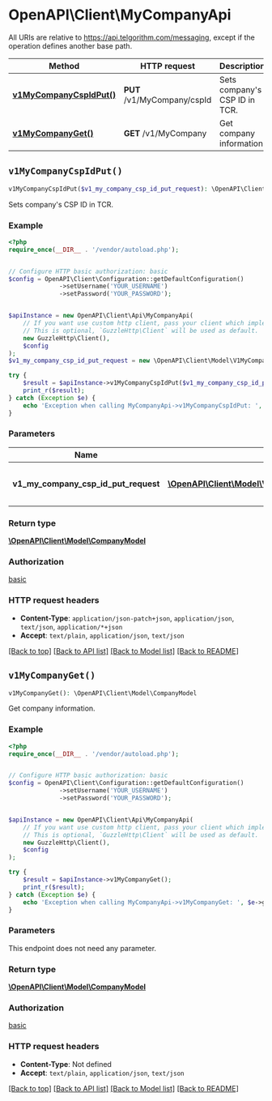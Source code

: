 # OpenAPI\Client\MyCompanyApi

All URIs are relative to https://api.telgorithm.com/messaging, except if the operation defines another base path.

| Method | HTTP request | Description |
| ------------- | ------------- | ------------- |
| [**v1MyCompanyCspIdPut()**](MyCompanyApi.md#v1MyCompanyCspIdPut) | **PUT** /v1/MyCompany/cspId | Sets company&#39;s CSP ID in TCR. |
| [**v1MyCompanyGet()**](MyCompanyApi.md#v1MyCompanyGet) | **GET** /v1/MyCompany | Get company information. |


## `v1MyCompanyCspIdPut()`

```php
v1MyCompanyCspIdPut($v1_my_company_csp_id_put_request): \OpenAPI\Client\Model\CompanyModel
```

Sets company's CSP ID in TCR.

### Example

```php
<?php
require_once(__DIR__ . '/vendor/autoload.php');


// Configure HTTP basic authorization: basic
$config = OpenAPI\Client\Configuration::getDefaultConfiguration()
              ->setUsername('YOUR_USERNAME')
              ->setPassword('YOUR_PASSWORD');


$apiInstance = new OpenAPI\Client\Api\MyCompanyApi(
    // If you want use custom http client, pass your client which implements `GuzzleHttp\ClientInterface`.
    // This is optional, `GuzzleHttp\Client` will be used as default.
    new GuzzleHttp\Client(),
    $config
);
$v1_my_company_csp_id_put_request = new \OpenAPI\Client\Model\V1MyCompanyCspIdPutRequest(); // \OpenAPI\Client\Model\V1MyCompanyCspIdPutRequest | A request to set company's CSP ID.

try {
    $result = $apiInstance->v1MyCompanyCspIdPut($v1_my_company_csp_id_put_request);
    print_r($result);
} catch (Exception $e) {
    echo 'Exception when calling MyCompanyApi->v1MyCompanyCspIdPut: ', $e->getMessage(), PHP_EOL;
}
```

### Parameters

| Name | Type | Description  | Notes |
| ------------- | ------------- | ------------- | ------------- |
| **v1_my_company_csp_id_put_request** | [**\OpenAPI\Client\Model\V1MyCompanyCspIdPutRequest**](../Model/V1MyCompanyCspIdPutRequest.md)| A request to set company&#39;s CSP ID. | [optional] |

### Return type

[**\OpenAPI\Client\Model\CompanyModel**](../Model/CompanyModel.md)

### Authorization

[basic](../../README.md#basic)

### HTTP request headers

- **Content-Type**: `application/json-patch+json`, `application/json`, `text/json`, `application/*+json`
- **Accept**: `text/plain`, `application/json`, `text/json`

[[Back to top]](#) [[Back to API list]](../../README.md#endpoints)
[[Back to Model list]](../../README.md#models)
[[Back to README]](../../README.md)

## `v1MyCompanyGet()`

```php
v1MyCompanyGet(): \OpenAPI\Client\Model\CompanyModel
```

Get company information.

### Example

```php
<?php
require_once(__DIR__ . '/vendor/autoload.php');


// Configure HTTP basic authorization: basic
$config = OpenAPI\Client\Configuration::getDefaultConfiguration()
              ->setUsername('YOUR_USERNAME')
              ->setPassword('YOUR_PASSWORD');


$apiInstance = new OpenAPI\Client\Api\MyCompanyApi(
    // If you want use custom http client, pass your client which implements `GuzzleHttp\ClientInterface`.
    // This is optional, `GuzzleHttp\Client` will be used as default.
    new GuzzleHttp\Client(),
    $config
);

try {
    $result = $apiInstance->v1MyCompanyGet();
    print_r($result);
} catch (Exception $e) {
    echo 'Exception when calling MyCompanyApi->v1MyCompanyGet: ', $e->getMessage(), PHP_EOL;
}
```

### Parameters

This endpoint does not need any parameter.

### Return type

[**\OpenAPI\Client\Model\CompanyModel**](../Model/CompanyModel.md)

### Authorization

[basic](../../README.md#basic)

### HTTP request headers

- **Content-Type**: Not defined
- **Accept**: `text/plain`, `application/json`, `text/json`

[[Back to top]](#) [[Back to API list]](../../README.md#endpoints)
[[Back to Model list]](../../README.md#models)
[[Back to README]](../../README.md)
